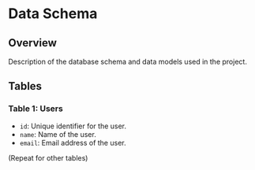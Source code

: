 # Data Schema

## Overview

Description of the database schema and data models used in the project.

## Tables

### Table 1: Users

- `id`: Unique identifier for the user.
- `name`: Name of the user.
- `email`: Email address of the user.

(Repeat for other tables)
